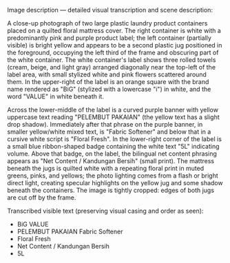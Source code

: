 Image description — detailed visual transcription and scene description:

A close-up photograph of two large plastic laundry product containers placed on a quilted floral mattress cover. The right container is white with a predominantly pink and purple product label; the left container (partially visible) is bright yellow and appears to be a second plastic jug positioned in the foreground, occupying the left third of the frame and obscuring part of the white container. The white container's label shows three rolled towels (cream, beige, and light gray) arranged diagonally near the top-left of the label area, with small stylized white and pink flowers scattered around them. In the upper-right of the label is an orange square with the brand name rendered as "BiG" (stylized with a lowercase "i") in white, and the word "VALUE" in white beneath it.

Across the lower-middle of the label is a curved purple banner with yellow uppercase text reading "PELEMBUT PAKAIAN" (the yellow text has a slight drop shadow). Immediately after that phrase on the purple banner, in smaller yellow/white mixed text, is "Fabric Softener" and below that in a cursive white script is "Floral Fresh". In the lower-right corner of the label is a small blue ribbon-shaped badge containing the white text "5L" indicating volume. Above that badge, on the label, the bilingual net content phrasing appears as "Net Content / Kandungan Bersih" (small print). The mattress beneath the jugs is quilted white with a repeating floral print in muted greens, pinks, and yellows; the photo lighting comes from a flash or bright direct light, creating specular highlights on the yellow jug and some shadow beneath the containers. The image is tightly cropped: edges of both jugs are cut off by the frame.

Transcribed visible text (preserving visual casing and order as seen):

- BiG VALUE
- PELEMBUT PAKAIAN Fabric Softener
- Floral Fresh
- Net Content / Kandungan Bersih
- 5L
